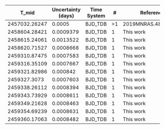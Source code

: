 |T_mid        |Uncertainty (days)|Time System|#  |Reference                             |
|-------------|------------------|-----------|---|--------------------------------------|
|2457032.26247|0.0005            |BJD_TDB    |>1 |2019MNRAS.482.1379H                   |
|2458604.28421|0.0009379         |BJD_TDB    |1  |This work                             |
|2458615.24061|0.0013522         |BJD_TDB    |1  |This work                             |
|2458620.71527|0.0008668         |BJD_TDB    |1  |This work                             |
|2459310.87475|0.0007583         |BJD_TDB    |1  |This work                             |
|2459316.35109|0.0007667         |BJD_TDB    |1  |This work                             |
|2459321.82986|0.000842          |BJD_TDB    |1  |This work                             |
|2459327.3073 |0.0007603         |BJD_TDB    |1  |This work                             |
|2459338.26112|0.0008394         |BJD_TDB    |1  |This work                             |
|2459343.73929|0.0008611         |BJD_TDB    |1  |This work                             |
|2459349.21628|0.0008463         |BJD_TDB    |1  |This work                             |
|2459354.69239|0.0008631         |BJD_TDB    |1  |This work                             |
|2459360.17063|0.0008482         |BJD_TDB    |1  |This work                             |

